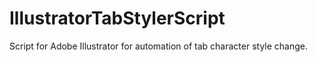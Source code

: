 # IllustratorTabStylerScript
Script for Adobe Illustrator for automation of tab character style change.
